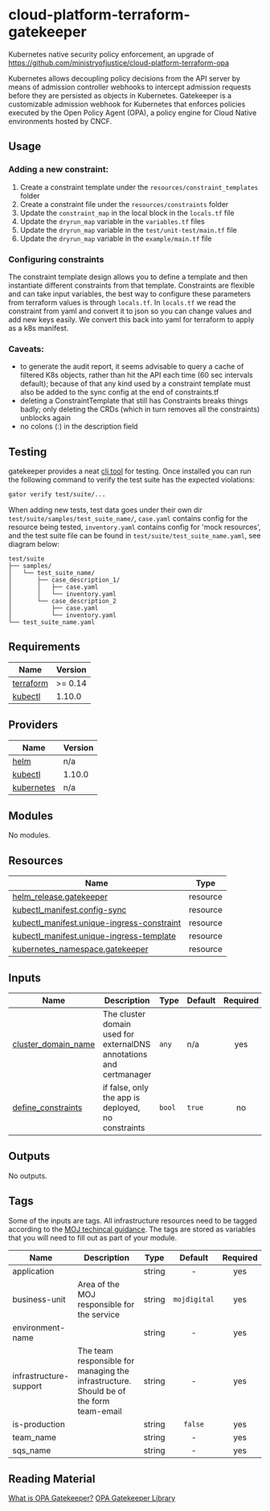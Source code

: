 # cloud-platform-terraform-gatekeeper

Kubernetes native security policy enforcement, an upgrade of https://github.com/ministryofjustice/cloud-platform-terraform-opa

Kubernetes allows decoupling policy decisions from the API server by means of admission controller webhooks to intercept admission requests before they are persisted as objects in Kubernetes. Gatekeeper is a customizable admission webhook for Kubernetes that enforces policies executed by the Open Policy Agent (OPA), a policy engine for Cloud Native environments hosted by CNCF.

## Usage

### Adding a new constraint:

1. Create a constraint template under the `resources/constraint_templates` folder
2. Create a constraint file under the `resources/constraints` folder
3. Update the `constraint_map` in the local block in the `locals.tf` file
4. Update the `dryrun_map` variable in the `variables.tf` files
5. Update the `dryrun_map` variable in the `test/unit-test/main.tf` file
6. Update the `dryrun_map` variable in the `example/main.tf` file 

### Configuring constraints

The constraint template design allows you to define a template and then instantiate different constraints from that template.
Constraints are flexible and can take input variables, the best way to configure these parameters from terraform values is through `locals.tf`.
In `locals.tf` we read the constraint from yaml and convert it to json so you can change values and add new keys easily. We convert this back into yaml for terraform to apply as a k8s manifest.

### Caveats: 

 - to generate the audit report, it seems advisable to query a cache of filtered K8s objects, rather than hit the API each time (60 sec intervals default); because of that any kind used by a constraint template must also be added to the sync config at the end of constraints.tf
 - deleting a ConstraintTemplate that still has Constraints breaks things badly; only deleting the CRDs (which in turn removes all the constraints) unblocks again
 - no colons (:) in the description field

## Testing

gatekeeper provides a neat [cli tool](https://open-policy-agent.github.io/gatekeeper/website/docs/gator/) for testing. Once installed you can run the following command to verify the test suite has the expected violations:

```sh
gator verify test/suite/...
```

When adding new tests, test data goes under their own dir `test/suite/samples/test_suite_name/`, `case.yaml` contains config for the resource being tested, `inventory.yaml` contains config for 'mock resources', and the test suite file can be found in `test/suite/test_suite_name.yaml`, see diagram below:

```
test/suite
├── samples/
│   └── test_suite_name/
│       ├── case_description_1/
│       │   ├── case.yaml
│       │   └── inventory.yaml
│       └── case_description_2
│           ├── case.yaml
│           └── inventory.yaml
└── test_suite_name.yaml
```

<!-- BEGIN_TF_DOCS -->
## Requirements

| Name | Version |
|------|---------|
| <a name="requirement_terraform"></a> [terraform](#requirement\_terraform) | >= 0.14 |
| <a name="requirement_kubectl"></a> [kubectl](#requirement\_kubectl) | 1.10.0 |

## Providers

| Name | Version |
|------|---------|
| <a name="provider_helm"></a> [helm](#provider\_helm) | n/a |
| <a name="provider_kubectl"></a> [kubectl](#provider\_kubectl) | 1.10.0 |
| <a name="provider_kubernetes"></a> [kubernetes](#provider\_kubernetes) | n/a |

## Modules

No modules.

## Resources

| Name | Type |
|------|------|
| [helm_release.gatekeeper](https://registry.terraform.io/providers/hashicorp/helm/latest/docs/resources/release) | resource |
| [kubectl_manifest.config-sync](https://registry.terraform.io/providers/gavinbunney/kubectl/1.10.0/docs/resources/manifest) | resource |
| [kubectl_manifest.unique-ingress-constraint](https://registry.terraform.io/providers/gavinbunney/kubectl/1.10.0/docs/resources/manifest) | resource |
| [kubectl_manifest.unique-ingress-template](https://registry.terraform.io/providers/gavinbunney/kubectl/1.10.0/docs/resources/manifest) | resource |
| [kubernetes_namespace.gatekeeper](https://registry.terraform.io/providers/hashicorp/kubernetes/latest/docs/resources/namespace) | resource |

## Inputs

| Name | Description | Type | Default | Required |
|------|-------------|------|---------|:--------:|
| <a name="input_cluster_domain_name"></a> [cluster\_domain\_name](#input\_cluster\_domain\_name) | The cluster domain used for externalDNS annotations and certmanager | `any` | n/a | yes |
| <a name="input_define_constraints"></a> [define\_constraints](#input\_define\_constraints) | if false, only the app is deployed, no constraints | `bool` | `true` | no |

## Outputs

No outputs.
<!-- END_TF_DOCS -->

## Tags

Some of the inputs are tags. All infrastructure resources need to be tagged according to the [MOJ techincal guidance](https://ministryofjustice.github.io/technical-guidance/standards/documenting-infrastructure-owners/#documenting-owners-of-infrastructure). The tags are stored as variables that you will need to fill out as part of your module.

| Name | Description | Type | Default | Required |
|------|-------------|:----:|:-----:|:-----:|
| application |  | string | - | yes |
| business-unit | Area of the MOJ responsible for the service | string | `mojdigital` | yes |
| environment-name |  | string | - | yes |
| infrastructure-support | The team responsible for managing the infrastructure. Should be of the form team-email | string | - | yes |
| is-production |  | string | `false` | yes |
| team_name |  | string | - | yes |
| sqs_name |  | string | - | yes |

## Reading Material

[What is OPA Gatekeeper?](https://www.openpolicyagent.org/docs/latest/kubernetes-introduction/#what-is-opa-gatekeeper)
[OPA Gatekeeper Library](https://github.com/open-policy-agent/gatekeeper-library)
